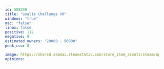 ```yaml
---
id: 588290
title: "Goalie Challenge VR"
windows: "true"
mac: "false"
linux: false
positive: 112
negative: 9
estimated_owners: "20000 - 50000"
peak_ccu: 0

image: https://shared.akamai.steamstatic.com/store_item_assets/steam/apps/588290/header.jpg?t=1521120949
opinions:
---
```

